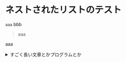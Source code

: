 # ネストされたリストのテスト

`aaa` bbb

> aaa

aaa

<details><summary>すごく長い文章とかプログラムとか</summary>

```
print('Hello world!')
```　
</details>

[aaa](https://qiita.com/matagawa/items/31e26e9cd53c3e61ae07)

- 親リスト 1  
  aaa
  - 子リスト 1-1  
    bbb
    - 孫リスト 1-1-1
  - 子リスト 1-2
- 親リスト 2
- 親リスト 3
  - 子リスト 3-1

これは通常の段落です。

```python
# コードブロックの背景色が灰色になります
for i in range(5):
  print(f"Item {i}")
```
